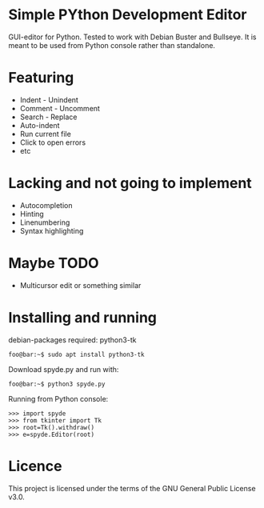 # Simple PYthon Development Editor
GUI-editor for Python.
Tested to work with Debian Buster and Bullseye.
It is meant to be used from Python console rather than standalone.

# Featuring
* Indent - Unindent
* Comment - Uncomment
* Search - Replace
* Auto-indent
* Run current file
* Click to open errors
* etc

# Lacking and not going to implement
* Autocompletion
* Hinting
* Linenumbering
* Syntax highlighting

# Maybe TODO
* Multicursor edit or something similar

# Installing and running
debian-packages required: python3-tk

```console
foo@bar:~$ sudo apt install python3-tk
```

Download spyde.py and run with:

```console
foo@bar:~$ python3 spyde.py
```

Running from Python console:

```console
>>> import spyde
>>> from tkinter import Tk
>>> root=Tk().withdraw()
>>> e=spyde.Editor(root)
```

# Licence
This project is licensed under the terms of the GNU General Public License v3.0.
